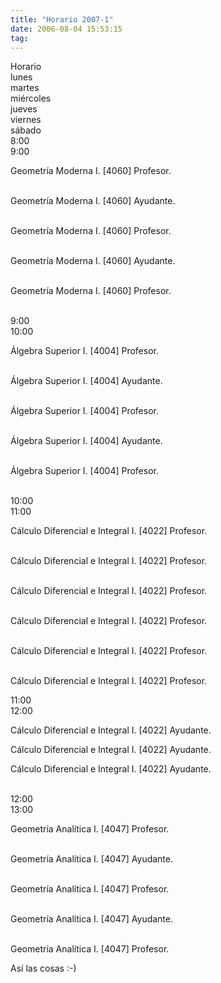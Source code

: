 ```yaml
---
title: "Horario 2007-1"
date: 2006-08-04 15:53:15
tag: 
---
```

<p>Horario<br/>
lunes<br/>
martes<br/>
miércoles<br/>
jueves<br/>
viernes<br/>
sábado<br/>
8:00<br/>
9:00</p>

<p>Geometría Moderna I. [4060] Profesor.</p>

<p><br/>
Geometría Moderna I. [4060] Ayudante.</p>

<p><br/>
Geometría Moderna I. [4060] Profesor.</p>

<p><br/>
Geometría Moderna I. [4060] Ayudante.</p>

<p><br/>
Geometría Moderna I. [4060] Profesor.</p>

<p><br/>
9:00<br/>
10:00</p>

<p>Álgebra Superior I. [4004] Profesor.</p>

<p><br/>
Álgebra Superior I. [4004] Ayudante.</p>

<p><br/>
Álgebra Superior I. [4004] Profesor.</p>

<p><br/>
Álgebra Superior I. [4004] Ayudante.</p>

<p><br/>
Álgebra Superior I. [4004] Profesor.</p>

<p><br/>
10:00<br/>
11:00</p>

<p>Cálculo Diferencial e Integral I. [4022] Profesor.</p>

<p><br/>
Cálculo Diferencial e Integral I. [4022] Profesor.</p>

<p><br/>
Cálculo Diferencial e Integral I. [4022] Profesor.</p>

<p><br/>
Cálculo Diferencial e Integral I. [4022] Profesor.</p>

<p><br/>
Cálculo Diferencial e Integral I. [4022] Profesor.</p>

<p><br/>
Cálculo Diferencial e Integral I. [4022] Profesor.</p>

<p>11:00<br/>
12:00</p>

<p>Cálculo Diferencial e Integral I. [4022] Ayudante.</p>



<p>Cálculo Diferencial e Integral I. [4022] Ayudante.</p>



<p>Cálculo Diferencial e Integral I. [4022] Ayudante.</p>

<p><br/>
12:00<br/>
13:00</p>

<p>Geometría Analítica I. [4047] Profesor.</p>

<p><br/>
Geometría Analítica I. [4047] Ayudante.</p>

<p><br/>
Geometría Analítica I. [4047] Profesor.</p>

<p><br/>
Geometría Analítica I. [4047] Ayudante.</p>

<p><br/>
Geometría Analítica I. [4047] Profesor.</p>



<p>Así las cosas :-)</p>
